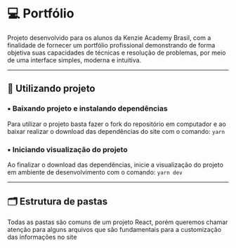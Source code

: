   
  

💻 Portfólio
============

Projeto desenvolvido para os alunos da Kenzie Academy Brasil, com a finalidade de fornecer um portfólio profissional demonstrando de forma objetiva suas capacidades de técnicas e resolução de problemas, por meio de uma interface simples, moderna e intuitiva.

  
  

* * *

  
  

🎲 Utilizando projeto
---------------------

### ▪️ Baixando projeto e instalando dependências

Para utilizar o projeto basta fazer o fork do repositório em computador e ao baixar realizar o download das dependências do site com o comando: `yarn`

### ▪️ Iniciando visualização do projeto

Ao finalizar o download das dependências, inicie a visualização do projeto em ambiente de desenvolvimento com o comando: `yarn dev`

  
  

* * *

🗂 Estrutura de pastas
----------------------

Todas as pastas são comuns de um projeto React, porém queremos chamar atenção para alguns arquivos que são fundamentais para a customização das informações no site
